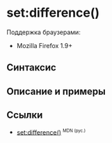 # set​:difference()

Поддержка браузерами:

- Mozilla Firefox 1.9+

## Синтаксис

## Описание и примеры

## Ссылки

- [set​:difference()](https://developer.mozilla.org/en-US/docs/Web/EXSLT/set/difference) <sup><small>MDN (рус.)</small></sup>
